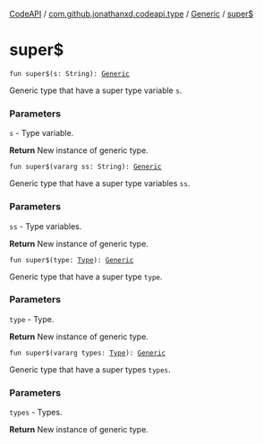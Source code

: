 [CodeAPI](../../index.md) / [com.github.jonathanxd.codeapi.type](../index.md) / [Generic](index.md) / [super$](.)

# super$

`fun super$(s: String): `[`Generic`](index.md)

Generic type that have a super type variable `s`.

### Parameters

`s` - Type variable.

**Return**
New instance of generic type.

`fun super$(vararg ss: String): `[`Generic`](index.md)

Generic type that have a super type variables `ss`.

### Parameters

`ss` - Type variables.

**Return**
New instance of generic type.

`fun super$(type: `[`Type`](http://docs.oracle.com/javase/6/docs/api/java/lang/reflect/Type.html)`): `[`Generic`](index.md)

Generic type that have a super type `type`.

### Parameters

`type` - Type.

**Return**
New instance of generic type.

`fun super$(vararg types: `[`Type`](http://docs.oracle.com/javase/6/docs/api/java/lang/reflect/Type.html)`): `[`Generic`](index.md)

Generic type that have a super types `types`.

### Parameters

`types` - Types.

**Return**
New instance of generic type.

